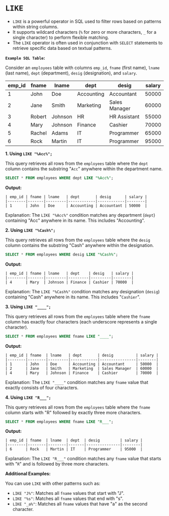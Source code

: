 # `LIKE`

- `LIKE` is a powerful operator in SQL used to filter rows based on patterns within string columns. 
- It supports wildcard characters (`%` for zero or more characters, `_` for a single character) to perform flexible matching.
- The `LIKE` operator is often used in conjunction with `SELECT` statements to retrieve specific data based on textual patterns.

**`Example SQL Table`:**

Consider an `employees` table with columns `emp_id`, `fname` (first name), `lname` (last name), `dept` (department), `desig` (designation), and `salary`.

| emp_id | fname   | lname    | dept         | desig          | salary |
|--------|---------|----------|--------------|----------------|--------|
| 1      | John    | Doe      | Accounting   | Accountant     | 50000  |
| 2      | Jane    | Smith    | Marketing    | Sales Manager  | 60000  |
| 3      | Robert  | Johnson  | HR           | HR Assistant   | 55000  |
| 4      | Mary    | Johnson  | Finance      | Cashier        | 70000  |
| 5      | Rachel  | Adams    | IT           | Programmer     | 65000  |
| 6      | Rock    | Martin   | IT           | Programmer     | 95000  |

**1. Using `LIKE "%Acc%";`**

This query retrieves all rows from the `employees` table where the `dept` column contains the substring "`Acc`" anywhere within the department name.

```sql
SELECT * FROM employees WHERE dept LIKE "%Acc%";
```

**Output:**
```
| emp_id | fname | lname   | dept       | desig      | salary |
|--------|-------|---------|------------|------------|--------|
| 1      | John  | Doe     | Accounting | Accountant | 50000  |
```

Explanation: The `LIKE "%Acc%"` condition matches any department (`dept`) containing "Acc" anywhere in its name. This includes "Accounting".

**2. Using `LIKE "%Cash%";`**

This query retrieves all rows from the `employees` table where the `desig` column contains the substring "Cash" anywhere within the designation.

```sql
SELECT * FROM employees WHERE desig LIKE "%Cash%";
```

**Output:**
```
| emp_id | fname | lname   | dept    | desig   | salary |
|--------|-------|---------|---------|---------|--------|
| 4      | Mary  | Johnson | Finance | Cashier | 70000  |
```

Explanation: The `LIKE "%Cash%"` condition matches any designation (`desig`) containing "Cash" anywhere in its name. This includes "`Cashier`".

**3. Using `LIKE "____";`**

This query retrieves all rows from the `employees` table where the `fname` column has exactly four characters (each underscore represents a single character).

```sql
SELECT * FROM employees WHERE fname LIKE "____";
```

**Output:**
```
| emp_id | fname  | lname   | dept       | desig          | salary |
|--------|--------|---------|------------|----------------|--------|
| 1      | John   | Doe     | Accounting | Accountant     | 50000  |
| 2      | Jane   | Smith   | Marketing  | Sales Manager  | 60000  |
| 4      | Mary   | Johnson | Finance    | Cashier        | 70000  |
```

Explanation: The `LIKE "____"` condition matches any `fname` value that exactly consists of four characters.

**4. Using `LIKE "R___";`**

This query retrieves all rows from the `employees` table where the `fname` column starts with "R" followed by exactly three more characters.

```sql
SELECT * FROM employees WHERE fname LIKE "R___";
```

**Output:**
```
| emp_id | fname  | lname  | dept  | desig         | salary |
|--------|--------|--------|-------|---------------|--------|
| 6      | Rock   | Martin | IT    | Programmer    | 95000  |
```

Explanation: The `LIKE "R___"` condition matches any `fname` value that starts with "`R`" and is followed by three more characters.

**Additional Examples:**

You can use `LIKE` with other patterns such as:

- `LIKE "J%"`: Matches all `fname` values that start with "J".
- `LIKE "%s"`: Matches all `fname` values that end with "s".
- `LIKE "_a%"`: Matches all `fname` values that have "a" as the second character.
